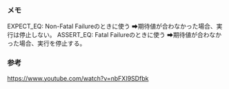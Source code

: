 ### メモ
EXPECT_EQ: Non-Fatal Failureのときに使う
➡期待値が合わなかった場合、実行は停止しない。
ASSERT_EQ: Fatal Failureのときに使う
➡期待値が合わなかった場合、実行を停止する。

### 参考
https://www.youtube.com/watch?v=nbFXI9SDfbk